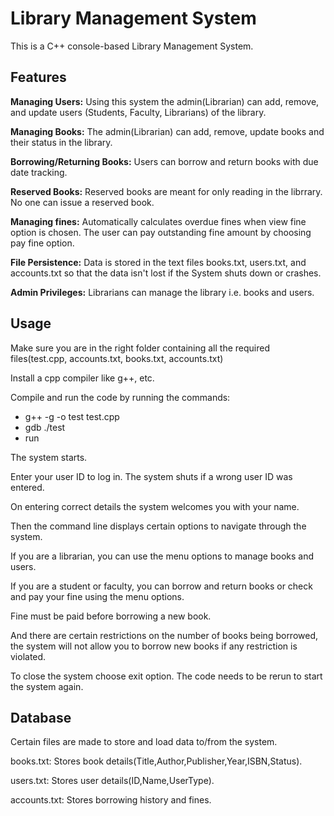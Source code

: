 # Library Management System

This is a C++ console-based Library Management System. 

## Features

**Managing Users:** Using this system the admin(Librarian) can add, remove, and update users (Students, Faculty, Librarians) of the library.

**Managing Books:** The admin(Librarian) can add, remove, update books and their status in the library.

**Borrowing/Returning Books:** Users can borrow and return books with due date tracking.

**Reserved Books:** Reserved books are meant for only reading in the librrary. No one can issue a reserved book. 

**Managing fines:** Automatically calculates overdue fines when view fine option is chosen. The user can pay outstanding fine amount by choosing pay fine option.

**File Persistence:** Data is stored in the text files books.txt, users.txt, and accounts.txt so that the data isn't lost if the System shuts down or crashes.

**Admin Privileges:** Librarians can manage the library i.e. books and users.

## Usage

Make sure you are in the right folder containing all the required files(test.cpp, accounts.txt, books.txt, accounts.txt) 

Install a cpp compiler like g++, etc.

Compile and run the code by running the commands:
- g++ -g -o test test.cpp
- gdb ./test
- run

The system starts.

Enter your user ID to log in. The system shuts if a wrong user ID was entered.

On entering correct details the system welcomes you with your name.

Then the command line displays certain options to navigate through the system.

If you are a librarian, you can use the menu options to manage books and users.

If you are a student or faculty, you can borrow and return books or check and pay your fine using the menu options.

Fine must be paid before borrowing a new book.

And there are certain restrictions on the number of books being borrowed, the system will not allow you to borrow new books if any restriction is violated.

To close the system choose exit option. The code needs to be rerun to start the system again.

## Database

Certain files are made to store and load data to/from the system.

books.txt: Stores book details(Title,Author,Publisher,Year,ISBN,Status).

users.txt: Stores user details(ID,Name,UserType).

accounts.txt: Stores borrowing history and fines.
